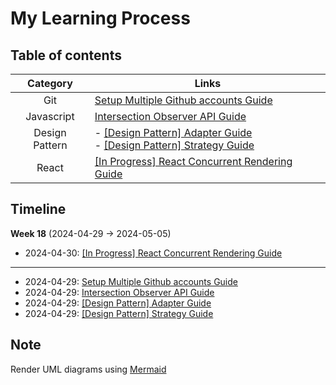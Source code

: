 # My Learning Process

## Table of contents
| Category | Links |
| :--------: | ------- |
| Git | [Setup Multiple Github accounts Guide](https://github.com/DinhSonHai/Learning/blob/main/2024-Week-18/Setup-multiple-github-accounts.md) |
| Javascript  | [Intersection Observer API Guide](https://github.com/DinhSonHai/Learning/blob/main/2024-Week-18/Intersection-Observer-API.md) |
| Design Pattern  | - [[Design Pattern] Adapter Guide](https://github.com/DinhSonHai/Learning/blob/main/2024-Week-18/[Design-Pattern]-Adapter.md)<br />- [[Design Pattern] Strategy Guide](https://github.com/DinhSonHai/Learning/blob/main/2024-Week-18/[Design-Pattern]-Strategy.md) |
| React | [[In Progress] React Concurrent Rendering Guide](https://github.com/DinhSonHai/Learning/blob/main/2024-Week-18/React-Concurrent-Rendering.md) |

## Timeline
**Week 18** (2024-04-29 -> 2024-05-05)
- 2024-04-30: [[In Progress] React Concurrent Rendering Guide](https://github.com/DinhSonHai/Learning/blob/main/2024-Week-18/React-Concurrent-Rendering.md)
---
- 2024-04-29: [Setup Multiple Github accounts Guide](https://github.com/DinhSonHai/Learning/blob/main/2024-Week-18/Setup-multiple-github-accounts.md)
- 2024-04-29: [Intersection Observer API Guide](https://github.com/DinhSonHai/Learning/blob/main/2024-Week-18/Intersection-Observer-API.md)
- 2024-04-29: [[Design Pattern] Adapter Guide](https://github.com/DinhSonHai/Learning/blob/main/2024-Week-18/[Design-Pattern]-Adapter.md)
- 2024-04-29: [[Design Pattern] Strategy Guide](https://github.com/DinhSonHai/Learning/blob/main/2024-Week-18/[Design-Pattern]-Strategy.md)

## Note
Render UML diagrams using [Mermaid](https://mermaidjs.github.io/)
